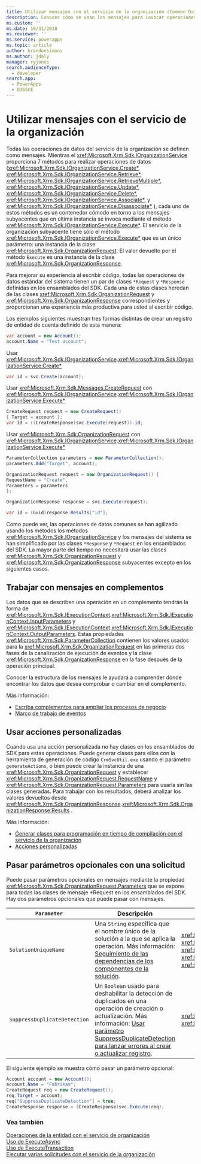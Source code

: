 ```yaml
---
title: Utilizar mensajes con el servicio de la organización (Common Data Service) | Microsoft Docs
description: Conocer cómo se usan los mensajes para invocar operaciones con el servicio de la organización.
ms.custom: ''
ms.date: 10/31/2018
ms.reviewer: ''
ms.service: powerapps
ms.topic: article
author: brandonsimons
ms.author: jdaly
manager: ryjones
search.audienceType:
  - developer
search.app:
  - PowerApps
  - D365CE
---
```

# <a name="use-messages-with-the-organization-service"></a>Utilizar mensajes con el servicio de la organización

Todas las operaciones de datos del servicio de la organización se definen como mensajes. Mientras el <xref:Microsoft.Xrm.Sdk.IOrganizationService> proporciona 7 métodos para realizar operaciones de datos (<xref:Microsoft.Xrm.Sdk.IOrganizationService.Create*>, <xref:Microsoft.Xrm.Sdk.IOrganizationService.Retrieve*>, <xref:Microsoft.Xrm.Sdk.IOrganizationService.RetrieveMultiple*>, <xref:Microsoft.Xrm.Sdk.IOrganizationService.Update*>, <xref:Microsoft.Xrm.Sdk.IOrganizationService.Delete*>, <xref:Microsoft.Xrm.Sdk.IOrganizationService.Associate*>, y <xref:Microsoft.Xrm.Sdk.IOrganizationService.Disassociate*> ), cada uno de estos métodos es un contenedor cómodo en torno a los mensajes subyacentes que en última instancia se invoca mediante el método <xref:Microsoft.Xrm.Sdk.IOrganizationService.Execute*>. El servicio de la organización subyacente tiene sólo el método <xref:Microsoft.Xrm.Sdk.IOrganizationService.Execute*> que es un único parámetro: una instancia de la clase <xref:Microsoft.Xrm.Sdk.OrganizationRequest>. El valor devuelto por el método `Execute` es una instancia de la clase <xref:Microsoft.Xrm.Sdk.OrganizationResponse>.

Para mejorar su experiencia al escribir código, todas las operaciones de datos estándar del sistema tienen un par de clases `*Request` y `*Response` definidas en los ensamblados del SDK. Cada una de estas clases heredan de las clases <xref:Microsoft.Xrm.Sdk.OrganizationRequest> y <xref:Microsoft.Xrm.Sdk.OrganizationResponse> correspondientes y proporcionan una experiencia más productiva para usted al escribir código.

Los ejemplos siguientes muestran tres formas distintas de crear un registro de entidad de cuenta definido de esta manera:

```csharp
var account = new Account();
account.Name = "Test account";
```

Usar <xref:Microsoft.Xrm.Sdk.IOrganizationService>.<xref:Microsoft.Xrm.Sdk.IOrganizationService.Create*>

```csharp
var id = svc.Create(account);
```

Usar <xref:Microsoft.Xrm.Sdk.Messages.CreateRequest> con <xref:Microsoft.Xrm.Sdk.IOrganizationService>.<xref:Microsoft.Xrm.Sdk.IOrganizationService.Execute*>

```csharp
CreateRequest request = new CreateRequest()
{ Target = account };
var id = ((CreateResponse)svc.Execute(request)).id;
```

Usar <xref:Microsoft.Xrm.Sdk.OrganizationRequest> con <xref:Microsoft.Xrm.Sdk.IOrganizationService>.<xref:Microsoft.Xrm.Sdk.IOrganizationService.Execute*>

```csharp
ParameterCollection parameters = new ParameterCollection();
parameters.Add("Target", account);

OrganizationRequest request = new OrganizationRequest() {
RequestName = "Create",
Parameters = parameters
};

OrganizationResponse response = svc.Execute(request);

var id = (Guid)response.Results["id"];
```

Como puede ver, las operaciones de datos comunes se han agilizado usando los métodos los métodos <xref:Microsoft.Xrm.Sdk.IOrganizationService> y los mensajes del sistema se han simplificado por las clases `*Response` y `*Request` en los ensamblados del SDK. La mayor parte del tiempo no necesitará usar las clases <xref:Microsoft.Xrm.Sdk.OrganizationRequest> y <xref:Microsoft.Xrm.Sdk.OrganizationResponse> subyacentes excepto en los siguientes casos.

## <a name="working-with-messages-in-plug-ins"></a>Trabajar con mensajes en complementos

Los datos que se describen una operación en un complemento tendrán la forma de <xref:Microsoft.Xrm.Sdk.IExecutionContext>.<xref:Microsoft.Xrm.Sdk.IExecutionContext.InputParameters> y <xref:Microsoft.Xrm.Sdk.IExecutionContext>.<xref:Microsoft.Xrm.Sdk.IExecutionContext.OutputParameters>. Estas propiedades <xref:Microsoft.Xrm.Sdk.ParameterCollection> contienen los valores usados para la <xref:Microsoft.Xrm.Sdk.OrganizationRequest> en las primeras dos fases de la canalización de ejecución de eventos y la clase <xref:Microsoft.Xrm.Sdk.OrganizationResponse> en la fase después de la operación principal.

Conocer la estructura de los mensajes le ayudará a comprender dónde encontrar los datos que desea comprobar o cambiar en el complemento.

Más información: 

- [Escriba complementos para ampliar los procesos de negocio](../plug-ins.md)
- [Marco de trabajo de eventos](../event-framework.md)

## <a name="using-custom-actions"></a>Usar acciones personalizadas

Cuando usa una acción personalizada no hay clases en los ensamblados de SDK para estas operaciones. Puede generar clases para ellos con la herramienta de generación de código `CrmSvcUtil.exe` usando el parámetro `generateActions`, o bien puede crear la instancia de una <xref:Microsoft.Xrm.Sdk.OrganizationRequest> y establecer <xref:Microsoft.Xrm.Sdk.OrganizationRequest.RequestName> y <xref:Microsoft.Xrm.Sdk.OrganizationRequest.Parameters> para usarla sin las clases generadas. Para trabajar con los resultados, deberá analizar los valores devueltos desde <xref:Microsoft.Xrm.Sdk.OrganizationResponse>.<xref:Microsoft.Xrm.Sdk.OrganizationResponse.Results> .

Más información: 

- [Generar clases para programación en tiempo de compilación con el servicio de la organización](generate-early-bound-classes.md)
- [Acciones personalizadas](../custom-actions.md)

## <a name="passing-optional-parameters-with-a-request"></a>Pasar parámetros opcionales con una solicitud

Puede pasar parámetros opcionales en mensajes mediante la propiedad <xref:Microsoft.Xrm.Sdk.OrganizationRequest.Parameters> que se expone para todas las clases de mensaje *Request en los ensamblados del SDK. Hay dos parámetros opcionales que puede pasar con mensajes.

|`Parameter`|Descripción|Mensajes|  
|-----------------|-----------------|--------------|  
|`SolutionUniqueName`|Una `String` especifica que el nombre único de la solución a la que se aplica la operación. Más información: [Seguimiento de las dependencias de los componentes de la solución](../dependency-tracking-solution-components.md).|<xref:Microsoft.Crm.Sdk.Messages.AddPrivilegesRoleRequest> <br /> <xref:Microsoft.Xrm.Sdk.Messages.CreateRequest> <br /> <xref:Microsoft.Xrm.Sdk.Messages.DeleteRequest> <br /> <xref:Microsoft.Crm.Sdk.Messages.MakeAvailableToOrganizationTemplateRequest> <br /> <xref:Microsoft.Xrm.Sdk.Messages.UpdateRequest>|  
|`SuppressDuplicateDetection`|Un `Boolean` usado para deshabilitar la detección de duplicados en una operación de creación o actualización. Más información: [Usar parámetro SuppressDuplicateDetection para lanzar errores al crear o actualizar registro](detect-duplicate-data.md#use-suppressduplicatedetection-parameter-to-throw-errors-when-you-create-or-update-record).|<xref:Microsoft.Xrm.Sdk.Messages.CreateRequest> <br /> <xref:Microsoft.Xrm.Sdk.Messages.UpdateRequest>|  
  
 El siguiente ejemplo se muestra cómo pasar un parámetro opcional:  
  
```csharp  
Account account = new Account();  
account.Name = "Fabrikam";  
CreateRequest req = new CreateRequest();  
req.Target = account;  
req["SuppressDuplicateDetection"] = true;  
CreateResponse response = (CreateResponse)svc.Execute(req);  
```  

### <a name="see-also"></a>Vea también

[Operaciones de la entidad con el servicio de organización](entity-operations.md)<br />
[Uso de ExecuteAsync](use-executeAsync.md)<br />
[Uso de ExecuteTransaction](use-executetransaction.md)<br />
[Ejecutar varias solicitudes con el servicio de la organización](execute-multiple-requests.md)



